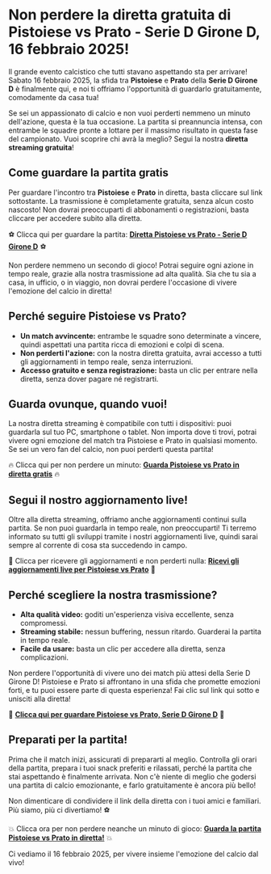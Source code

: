 # Non perdere la diretta gratuita di Pistoiese vs Prato - Serie D Girone D, 16 febbraio 2025!

Il grande evento calcistico che tutti stavano aspettando sta per arrivare! Sabato 16 febbraio 2025, la sfida tra **Pistoiese** e **Prato** della **Serie D Girone D** è finalmente qui, e noi ti offriamo l'opportunità di guardarlo gratuitamente, comodamente da casa tua!

Se sei un appassionato di calcio e non vuoi perderti nemmeno un minuto dell'azione, questa è la tua occasione. La partita si preannuncia intensa, con entrambe le squadre pronte a lottare per il massimo risultato in questa fase del campionato. Vuoi scoprire chi avrà la meglio? Segui la nostra **diretta streaming gratuita**!

## Come guardare la partita gratis

Per guardare l'incontro tra **Pistoiese** e **Prato** in diretta, basta cliccare sul link sottostante. La trasmissione è completamente gratuita, senza alcun costo nascosto! Non dovrai preoccuparti di abbonamenti o registrazioni, basta cliccare per accedere subito alla diretta.

⚽ Clicca qui per guardare la partita: [**Diretta Pistoiese vs Prato - Serie D Girone D**](https://tinyurl.com/livestreamfreeo?st=Pistoiese+vs+Prato&si=ghc) ⚽

Non perdere nemmeno un secondo di gioco! Potrai seguire ogni azione in tempo reale, grazie alla nostra trasmissione ad alta qualità. Sia che tu sia a casa, in ufficio, o in viaggio, non dovrai perdere l'occasione di vivere l'emozione del calcio in diretta!

## Perché seguire Pistoiese vs Prato?

- **Un match avvincente:** entrambe le squadre sono determinate a vincere, quindi aspettati una partita ricca di emozioni e colpi di scena.
- **Non perderti l'azione:** con la nostra diretta gratuita, avrai accesso a tutti gli aggiornamenti in tempo reale, senza interruzioni.
- **Accesso gratuito e senza registrazione:** basta un clic per entrare nella diretta, senza dover pagare né registrarti.

## Guarda ovunque, quando vuoi!

La nostra diretta streaming è compatibile con tutti i dispositivi: puoi guardarla sul tuo PC, smartphone o tablet. Non importa dove ti trovi, potrai vivere ogni emozione del match tra Pistoiese e Prato in qualsiasi momento. Se sei un vero fan del calcio, non puoi perderti questa partita!

🔥 Clicca qui per non perdere un minuto: [**Guarda Pistoiese vs Prato in diretta gratis**](https://tinyurl.com/livestreamfreeo?st=Pistoiese+vs+Prato&si=ghc) 🔥

## Segui il nostro aggiornamento live!

Oltre alla diretta streaming, offriamo anche aggiornamenti continui sulla partita. Se non puoi guardarla in tempo reale, non preoccuparti! Ti terremo informato su tutti gli sviluppi tramite i nostri aggiornamenti live, quindi sarai sempre al corrente di cosa sta succedendo in campo.

📱 Clicca per ricevere gli aggiornamenti e non perderti nulla: [**Ricevi gli aggiornamenti live per Pistoiese vs Prato**](https://tinyurl.com/livestreamfreeo?st=Pistoiese+vs+Prato&si=ghc) 📱

## Perché scegliere la nostra trasmissione?

- **Alta qualità video:** goditi un'esperienza visiva eccellente, senza compromessi.
- **Streaming stabile:** nessun buffering, nessun ritardo. Guarderai la partita in tempo reale.
- **Facile da usare:** basta un clic per accedere alla diretta, senza complicazioni.

Non perdere l'opportunità di vivere uno dei match più attesi della Serie D Girone D! Pistoiese e Prato si affrontano in una sfida che promette emozioni forti, e tu puoi essere parte di questa esperienza! Fai clic sul link qui sotto e unisciti alla diretta!

🔴 [**Clicca qui per guardare Pistoiese vs Prato, Serie D Girone D**](https://tinyurl.com/livestreamfreeo?st=Pistoiese+vs+Prato&si=ghc) 🔴

## Preparati per la partita!

Prima che il match inizi, assicurati di prepararti al meglio. Controlla gli orari della partita, prepara i tuoi snack preferiti e rilassati, perché la partita che stai aspettando è finalmente arrivata. Non c'è niente di meglio che godersi una partita di calcio emozionante, e farlo gratuitamente è ancora più bello!

Non dimenticare di condividere il link della diretta con i tuoi amici e familiari. Più siamo, più ci divertiamo! ⚽

💥 Clicca ora per non perdere neanche un minuto di gioco: [**Guarda la partita Pistoiese vs Prato in diretta!**](https://tinyurl.com/livestreamfreeo?st=Pistoiese+vs+Prato&si=ghc) 💥

Ci vediamo il 16 febbraio 2025, per vivere insieme l'emozione del calcio dal vivo!
